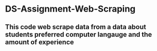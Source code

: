# DS-Assignment-Web-Scraping
## This code web scrape data from a data about students preferred computer langauge and the amount of experience 
